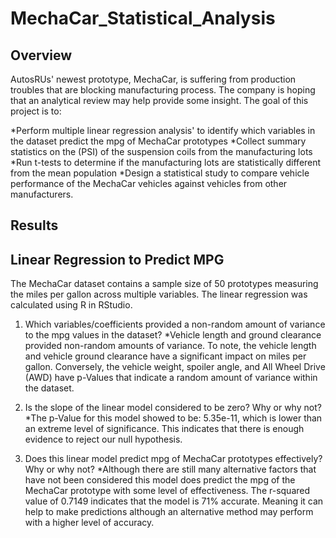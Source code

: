# MechaCar_Statistical_Analysis
## Overview
AutosRUs' newest prototype, MechaCar, is suffering from production troubles that are blocking manufacturing process. The company is hoping that an analytical review may help provide some insight. The goal of this project is to:
 
  *Perform multiple linear regression analysis' to identify which variables in the dataset predict the mpg of MechaCar prototypes
  *Collect summary statistics on the (PSI) of the suspension coils from the manufacturing lots
  *Run t-tests to determine if the manufacturing lots are statistically different from the mean population
  *Design a statistical study to compare vehicle performance of the MechaCar vehicles against vehicles from other manufacturers. 
  
 ## Results
 
 ## Linear Regression to Predict MPG
  The MechaCar dataset contains a sample size of 50 prototypes measuring the miles per gallon across multiple variables. The linear regression was calculated using R in RStudio.

1. Which variables/coefficients provided a non-random amount of variance to the mpg values in the dataset?
  *Vehicle length and ground clearance provided non-random amounts of variance. To note, the vehicle length and vehicle ground clearance have a significant impact on miles per gallon. Conversely, the vehicle weight, spoiler angle, and All Wheel Drive (AWD) have p-Values that indicate a random amount of variance within the dataset.

2. Is the slope of the linear model considered to be zero? Why or why not?
  *The p-Value for this model showed to be: 5.35e-11, which is lower than an extreme level of significance. This indicates that there is enough evidence to reject our null hypothesis. 

3. Does this linear model predict mpg of MechaCar prototypes effectively? Why or why not?
  *Although there are still many alternative factors that have not been considered this model does predict the mpg of the MechaCar prototype with some level of effectiveness. The r-squared value of 0.7149 indicates that the model is 71% accurate. Meaning it can help to make predictions although an alternative method may perform with a higher level of accuracy. 
